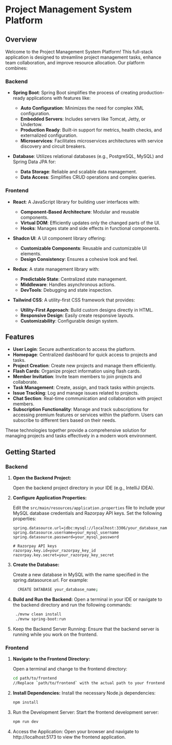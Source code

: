 # Project Management System Platform

## Overview

Welcome to the Project Management System Platform! This full-stack application is designed to streamline project management tasks, enhance team collaboration, and improve resource allocation. Our platform combines:

### Backend

- **Spring Boot**: 
  Spring Boot simplifies the process of creating production-ready applications with features like:
  - **Auto Configuration**: Minimizes the need for complex XML configuration.
  - **Embedded Servers**: Includes servers like Tomcat, Jetty, or Undertow.
  - **Production Ready**: Built-in support for metrics, health checks, and externalized configuration.
  - **Microservices**: Facilitates microservices architectures with service discovery and circuit breakers.

- **Database**: 
  Utilizes relational databases (e.g., PostgreSQL, MySQL) and Spring Data JPA for:
  - **Data Storage**: Reliable and scalable data management.
  - **Data Access**: Simplifies CRUD operations and complex queries.
    
### Frontend

- **React**: 
  A JavaScript library for building user interfaces with:
  - **Component-Based Architecture**: Modular and reusable components.
  - **Virtual DOM**: Efficiently updates only the changed parts of the UI.
  - **Hooks**: Manages state and side effects in functional components.

- **Shadcn UI**: 
  A UI component library offering:
  - **Customizable Components**: Reusable and customizable UI elements.
  - **Design Consistency**: Ensures a cohesive look and feel.

- **Redux**: 
  A state management library with:
  - **Predictable State**: Centralized state management.
  - **Middleware**: Handles asynchronous actions.
  - **DevTools**: Debugging and state inspection.

- **Tailwind CSS**: 
  A utility-first CSS framework that provides:
  - **Utility-First Approach**: Build custom designs directly in HTML.
  - **Responsive Design**: Easily create responsive layouts.
  - **Customizability**: Configurable design system.
  
## Features

- **User Login**: Secure authentication to access the platform.
- **Homepage**: Centralized dashboard for quick access to projects and tasks.
- **Project Creation**: Create new projects and manage them efficiently.
- **Flash Cards**: Organize project information using flash cards.
- **Member Invitation**: Invite team members to join projects and collaborate.
- **Task Management**: Create, assign, and track tasks within projects.
- **Issue Tracking**: Log and manage issues related to projects.
- **Chat Section**: Real-time communication and collaboration with project members.
- **Subscription Functionality**: Manage and track subscriptions for accessing premium features or services within the platform. Users can subscribe to different tiers based on their needs.


These technologies together provide a comprehensive solution for managing projects and tasks effectively in a modern work environment.

## Getting Started

### Backend

1. **Open the Backend Project:**

   Open the backend project directory in your IDE (e.g., IntelliJ IDEA).

2. **Configure Application Properties:**

   Edit the `src/main/resources/application.properties` file to include your MySQL database credentials and Razorpay API keys. Set the following properties:
   
   ```properties
   spring.datasource.url=jdbc:mysql://localhost:3306/your_database_name
   spring.datasource.username=your_mysql_username
   spring.datasource.password=your_mysql_password
   
   # Razorpay API keys
   razorpay.key.id=your_razorpay_key_id
   razorpay.key.secret=your_razorpay_key_secret
   
3. **Create the Database:**

    Create a new database in MySQL with the name specified in the spring.datasource.url. For example:
    ````bash
      CREATE DATABASE your_database_name;

4. **Build and Run the Backend:**
   Open a terminal in your IDE or navigate to the backend directory and run the following commands:
   ```bash
    ./mvnw clean install
    ./mvnw spring-boot:run

5. Keep the Backend Server Running:
   Ensure that the backend server is running while you work on the frontend.

### Frontend

1. **Navigate to the Frontend Directory:**

   Open a terminal and change to the frontend directory:

   ```bash
   cd path/to/frontend
   //Replace `path/to/frontend` with the actual path to your frontend directory.

2. **Install Dependencies:**
   Install the necessary Node.js dependencies:
   ```bash
   npm install
   
3. Run the Development Server:
   Start the frontend development server:
   ```bash
   npm run dev
   
4. Access the Application:
   Open your browser and navigate to http://localhost:5173 to view the frontend application.
